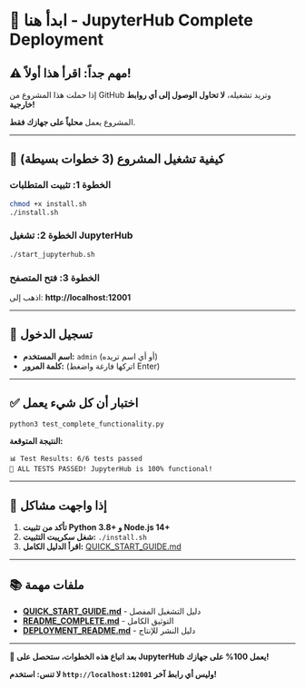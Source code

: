 # 🚀 ابدأ هنا - JupyterHub Complete Deployment

## ⚠️ مهم جداً: اقرأ هذا أولاً!

إذا حملت هذا المشروع من GitHub وتريد تشغيله، **لا تحاول الوصول إلى أي روابط خارجية!**

المشروع يعمل **محلياً على جهازك فقط**.

---

## 🚀 كيفية تشغيل المشروع (3 خطوات بسيطة)

### الخطوة 1: تثبيت المتطلبات
```bash
chmod +x install.sh
./install.sh
```

### الخطوة 2: تشغيل JupyterHub
```bash
./start_jupyterhub.sh
```

### الخطوة 3: فتح المتصفح
اذهب إلى: **http://localhost:12001**

---

## 👤 تسجيل الدخول

- **اسم المستخدم:** `admin` (أو أي اسم تريده)
- **كلمة المرور:** (اتركها فارغة واضغط Enter)

---

## ✅ اختبار أن كل شيء يعمل

```bash
python3 test_complete_functionality.py
```

**النتيجة المتوقعة:**
```
📊 Test Results: 6/6 tests passed
🎉 ALL TESTS PASSED! JupyterHub is 100% functional!
```

---

## 🚨 إذا واجهت مشاكل

1. **تأكد من تثبيت Python 3.8+ و Node.js 14+**
2. **شغل سكريبت التثبيت:** `./install.sh`
3. **اقرأ الدليل الكامل:** [QUICK_START_GUIDE.md](QUICK_START_GUIDE.md)

---

## 📚 ملفات مهمة

- **[QUICK_START_GUIDE.md](QUICK_START_GUIDE.md)** - دليل التشغيل المفصل
- **[README_COMPLETE.md](README_COMPLETE.md)** - التوثيق الكامل
- **[DEPLOYMENT_README.md](DEPLOYMENT_README.md)** - دليل النشر للإنتاج

---

**🎉 بعد اتباع هذه الخطوات، ستحصل على JupyterHub يعمل 100% على جهازك!**

**لا تنس: استخدم `http://localhost:12001` وليس أي رابط آخر!**